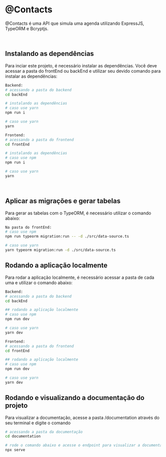 <div align="flex-start">
    <h1>
    @Contacts
    </h1>
    <p>@Contacts é uma API que simula uma agenda utilizando ExpressJS, TypeORM e Bcryptjs.</p>
</div>

<br>

<div align="flex-start">
    <h2>
    Instalando as dependências
    </h2>
    <p>Para inciar este projeto, é necessário instalar as dependências. Você deve acessar a pasta do frontEnd ou backEnd e utilizar seu devido comando para instalar as dependências:</p>
</div>

```bash
Backend:
# acessando a pasta do backend
cd backEnd

# instalando as dependências
# caso use yarn
npm run i

# caso use yarn
yarn
```

```bash
Frontend:
# acessando a pasta do frontend
cd frontEnd

# instalando as dependências
# caso use npm
npm run i

# caso use yarn
yarn
```

<br>

<div align="felx-start">
    <h2>
    Aplicar as migrações e gerar tabelas
    </h2>
    <p>Para gerar as tabelas com o TypeORM, é necessário utilizar o comando abaixo:</p>
</div>

```bash
Na pasta do frontEnd:
# caso use npm
npm run typeorm migration:run -- -d ./src/data-source.ts

# caso use yarn
yarn typeorm migration:run -d ./src/data-source.ts
```

<div align="flex-start">
    <h2>
    Rodando a aplicação localmente
    </h2>
    <p>Para rodar a aplicação localmente, é necessário acessar a pasta de cada uma e utilizar o comando abaixo:</p>
</div>

```bash
Backend:
# acessando a pasta do backend
cd backEnd

## rodando a aplicação localmente
# caso use npm
npm run dev

# caso use yarn
yarn dev
```

```bash
Frontend:
# acessando a pasta do frontend
cd frontEnd

## rodando a aplicação localmente
# caso use npm
npm run dev

# caso use yarn
yarn dev
```

<div align="flex-start">
    <h2>
    Rodando e visualizando a documentação do projeto
    </h2>
    <p>Para visualizar a documentação, acesse a pasta /documentation através do seu terminal e digite o comando</p>
</div>

```bash
# acessando a pasta da documentação
cd documentation

# rode o comando abaixo e acesse o endpoint para visualizar a documentação
npx serve
```
